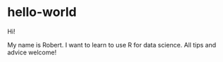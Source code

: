 # hello-world

Hi!

My name is Robert. I want to learn to use R for data science. All tips and advice welcome!
